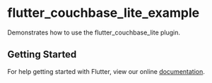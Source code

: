 # flutter_couchbase_lite_example

Demonstrates how to use the flutter_couchbase_lite plugin.

## Getting Started

For help getting started with Flutter, view our online
[documentation](https://flutter.io/).
